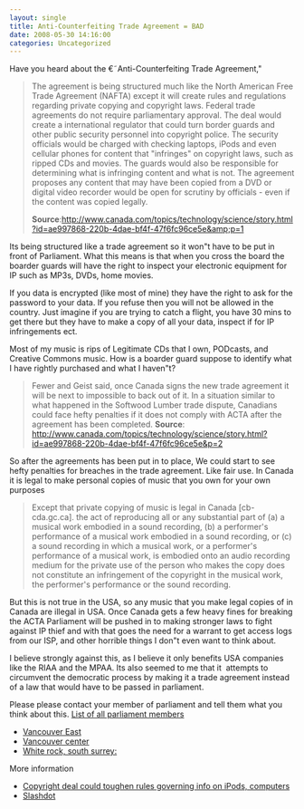 ```yaml
---
layout: single
title: Anti-Counterfeiting Trade Agreement = BAD
date: 2008-05-30 14:16:00
categories: Uncategorized
---
```

Have you heard about the €˜Anti-Counterfeiting Trade Agreement,&quot;
<blockquote>The agreement is being structured much like the North American Free Trade Agreement (NAFTA) except it will create rules and regulations regarding private copying and copyright laws.
Federal trade agreements do not require parliamentary approval.
The deal would create a international regulator that could turn border guards and other public security personnel into copyright police. The security officials would be charged with checking laptops, iPods and even cellular phones for content that "infringes" on copyright laws, such as ripped CDs and movies.
The guards would also be responsible for determining what is infringing content and what is not.
The agreement proposes any content that may have been copied from a DVD or digital video recorder would be open for scrutiny by officials - even if the content was copied legally.

<strong>Source</strong>:<a href="http://www.canada.com/topics/technology/science/story.html?id=ae997868-220b-4dae-bf4f-47f6fc96ce5e&amp;p=1">http://www.canada.com/topics/technology/science/story.html?id=ae997868-220b-4dae-bf4f-47f6fc96ce5e&amp;p=1</a></blockquote>
Its being structured like a trade agreement so it won&quot;t have to be put in front of Parliament.
What this means is that when you cross the board the boarder guards will have the right to inspect your electronic equipment for IP such as MP3s, DVDs, home movies.

If you data is encrypted (like most of mine) they have the right to ask for the password to your data. If you refuse then you will not be allowed in the country. Just imagine if you are trying to catch a flight, you have 30 mins to get there but they have to make a copy of all your data, inspect if for IP infringements ect.

Most of my music is rips of Legitimate CDs that I own, PODcasts, and Creative Commons music.
How is a boarder guard suppose to identify what I have rightly purchased and what I haven&quot;t?
<blockquote>Fewer and Geist said, once Canada signs the new trade agreement it will be next to impossible to back out of it. In a situation similar to what happened in the Softwood Lumber trade dispute, Canadians could face hefty penalties if it does not comply with ACTA after the agreement has been completed.
<strong>Source</strong>: <a href="http://www.canada.com/topics/technology/science/story.html?id=ae997868-220b-4dae-bf4f-47f6fc96ce5e&amp;p=2">http://www.canada.com/topics/technology/science/story.html?id=ae997868-220b-4dae-bf4f-47f6fc96ce5e&amp;p=2</a></blockquote>
So after the agreements has been put in to place, We could start to see hefty penalties for breaches in the trade agreement.
Like fair use. In Canada it is legal to make personal copies of music that you own for your own purposes
<blockquote>Except that private copying of music is legal in Canada [cb-cda.gc.ca].
the act of reproducing all or any substantial part of
(a) a musical work embodied in a sound recording,
(b) a performer's performance of a musical work embodied in a sound recording, or
(c) a sound recording in which a musical work, or a performer's performance of a musical work, is embodied
onto an audio recording medium for the private use of the person who makes the copy does not constitute an infringement of the copyright in the musical work, the performer's performance or the sound recording.</blockquote>
But this is not true in the USA, so any music that you make legal copies of in Canada are illegal in USA.
Once Canada gets a few heavy fines for breaking the ACTA Parliament will be pushed in to making stronger laws to fight against IP thief and with that goes the need for a warrant to get access logs from our ISP, and other horrible things I don&quot;t even want to think about.

I believe strongly against this, as I believe it only benefits USA companies like the RIAA and the MPAA.
Its also seemed to me that it  attempts to circumvent the democratic process by making it a trade agreement instead of a law that would have to be passed in parliament.

Please please contact your member of parliament and tell them what you think about this.
<a href="http://webinfo.parl.gc.ca/MembersOfParliament/MainMPsCompleteList.aspx?TimePeriod=Current&amp;Language=E"> List of all parliament members</a>
<ul>
	<li><a href="http://webinfo.parl.gc.ca/MembersOfParliament/ProfileConstituency.aspx?Key=565&amp;Language=E"> Vancouver East </a></li>
	<li><a href="http://webinfo.parl.gc.ca/MembersOfParliament/ProfileConstituency.aspx?Key=564&amp;Language=E"> Vancouver center</a></li>
	<li><a href="http://webinfo.parl.gc.ca/MembersOfParliament/ProfileConstituency.aspx?Key=562&amp;Language=E">White rock, south surrey: </a></li>
</ul>
More information
<ul>
	<li><a href="http://www.canada.com/topics/technology/science/story.html?id=ae997868-220b-4dae-bf4f-47f6fc96ce5e&amp;p=2"> Copyright deal could toughen rules governing info on iPods, computers</a></li>
	<li><a href="http://yro.slashdot.org/article.pl?sid=08/05/26/2312244&amp;from=rss"> Slashdot</a></li>
</ul>
